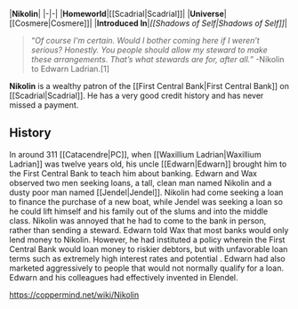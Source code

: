 |**Nikolin**|
|-|-|
|**Homeworld**|[[Scadrial\|Scadrial]]|
|**Universe**|[[Cosmere\|Cosmere]]|
|**Introduced In**|*[[Shadows of Self\|Shadows of Self]]*|

>“*Of course I'm certain. Would I bother coming here if I weren’t serious? Honestly. You people should allow my steward to make these arrangements. That’s what stewards are for, after all.*”
\-Nikolin to Edwarn Ladrian.[1]


**Nikolin** is a wealthy patron of the [[First Central Bank\|First Central Bank]] on [[Scadrial\|Scadrial]]. He has a very good credit history and has never missed a payment.

## History
In around 311 [[Catacendre\|PC]], when [[Waxillium Ladrian\|Waxillium Ladrian]] was twelve years old, his uncle [[Edwarn\|Edwarn]] brought him to the First Central Bank to teach him about banking. Edwarn and Wax observed two men seeking loans, a tall, clean man named Nikolin and a dusty poor man named [[Jendel\|Jendel]]. Nikolin had come seeking a loan to finance the purchase of a new boat, while Jendel was seeking a loan so he could lift himself and his family out of the slums and into the middle class. Nikolin was annoyed that he had to come to the bank in person, rather than sending a steward.
Edwarn told Wax that most banks would only lend money to Nikolin. However, he had instituted a policy wherein the First Central Bank would loan money to riskier debtors, but with unfavorable loan terms such as extremely high interest rates and potential . Edwarn had also marketed aggressively to people that would not normally qualify for a loan. Edwarn and his colleagues had effectively invented  in Elendel.



https://coppermind.net/wiki/Nikolin